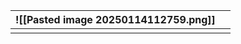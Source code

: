 
| ![[Pasted image 20250114112759.png]] |     |
| ------------------------------------ | --- |
|                                      |     |
